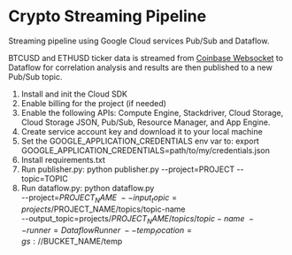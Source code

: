 # Crypto Streaming Pipeline


Streaming pipeline using Google Cloud services Pub/Sub and Dataflow.

BTCUSD and ETHUSD ticker data is streamed from <a href=https://docs.pro.coinbase.com/#the-ticker-channel>Coinbase Websocket</a> to Dataflow for correlation analysis and results are then published to a new Pub/Sub topic.

1. Install and init the Cloud SDK
2. Enable billing for the project (if needed)
3. Enable the following APIs: Compute Engine, Stackdriver, Cloud Storage, Cloud Storage JSON, Pub/Sub, Resource Manager, and App Engine.
4. Create service account key and download it to your local machine
5. Set the GOOGLE_APPLICATION_CREDENTIALS env var to: export GOOGLE_APPLICATION_CREDENTIALS=path/to/my/credentials.json
6. Install requirements.txt
7. Run publisher.py: python publisher.py --project=PROJECT --topic=TOPIC
8. Run dataflow.py: 
  python dataflow.py \
  --project=$PROJECT_NAME \
  --input_topic=projects/$PROJECT_NAME/topics/topic-name \
  --output_topic=projects/$PROJECT_NAME/topics/topic-name \
  --runner=DataflowRunner \
  --temp_location=gs://$BUCKET_NAME/temp
